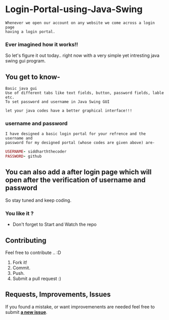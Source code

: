 # Login-Portal-using-Java-Swing
```
Whenever we open our account on any website we come across a login page
having a login portal. 
```
### Ever imagined how it works!!
So let's figure it out today.. right now with a very simple yet intresting 
java swing gui program.

## You get to know-
```
Basic java gui 
Use of different tabs like text fields, button, password fields, lable etc.
To set password and username in Java Swing GUI

let your java codes have a better graphical interface!!!
```
### username and password 
```
I have designed a basic login portal for your refrence and the username and
password for my designed portal (whose codes are given above) are-
```
```ruby
USERNAME- siddharththecoder
PASSWORD- github
```
## You can also add a after login page which will open after the verification of username and password

So stay tuned and keep coding.

### You like it ?
- Don't forget to Start and Watch the repo 

## Contributing
Feel free to contribute .. :D

1. Fork it!
2. Commit.
3. Push.
5. Submit a pull request :)

## Requests, Improvements, Issues

If you found a mistake, or want improvemenents are needed feel free to submit [**a new issue**](https://github.com/srsandy/DSA-in-JAVA/issues).
